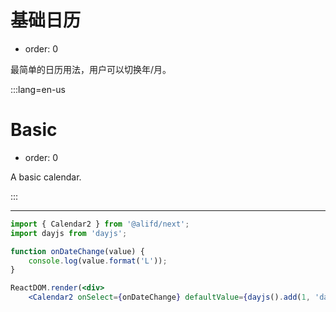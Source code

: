# 基础日历

- order: 0

最简单的日历用法，用户可以切换年/月。

:::lang=en-us
# Basic

- order: 0

A basic calendar.

:::

---

````jsx
import { Calendar2 } from '@alifd/next';
import dayjs from 'dayjs';

function onDateChange(value) {
    console.log(value.format('L'));
}

ReactDOM.render(<div>
    <Calendar2 onSelect={onDateChange} defaultValue={dayjs().add(1, 'days')} /></div>, mountNode);
````
